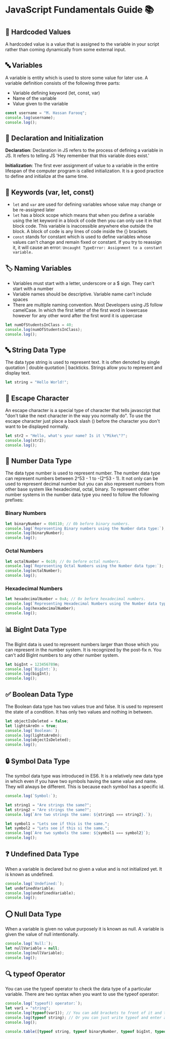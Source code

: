# JavaScript Fundamentals Guide 📚

## 💾 Hardcoded Values

A hardcoded value is a value that is assigned to the variable in your script rather than coming dynamically from some external input.

## 🔤 Variables

A variable is entity which is used to store some value for later use. A variable definition consists of the following three parts:
- Variable defining keyword (let, const, var)
- Name of the variable  
- Value given to the variable

```javascript
const username = "M. Hassan Farooq";
console.log(username);
console.log();
```

## 📝 Declaration and Initialization

**Declaration**: Declaration in JS refers to the process of defining a variable in JS. It refers to telling JS 'Hey remember that this variable does exist.'

**Initialization**: The first ever assignment of value to a variable in the entire lifespan of the computer program is called initialization. It is a good practice to define and initialize at the same time.

## 🔑 Keywords (var, let, const)

- `let` and `var` are used for defining variables whose value may change or be re-assigned later
- `let` has a block scope which means that when you define a variable using the let keyword in a block of code then you can only use it in that block code. This variable is inaccessible anywhere else outside the block. A block of code is any lines of code inside the {} brackets
- `const` stands for constant which is used to define variables whose values can't change and remain fixed or constant. If you try to reassign it, it will cause an error: `Uncaught TypeError: Assignment to a constant variable.`

## 🏷️ Naming Variables

- Variables must start with a letter, underscore or a $ sign. They can't start with a number
- Variable names should be descriptive. Variable name can't include spaces
- There are multiple naming convention. Most Developers using JS follow camelCase. In which the first letter of the first word in lowercase however for any other word after the first word it is uppercase

```javascript
let numOfStudentsInClass = 40;
console.log(numOfStudentsInClass);
console.log();
```

## 🔤 String Data Type

The data type string is used to represent text. It is often denoted by single quotation | double quotation | backticks. Strings allow you to represent and display text.

```javascript
let string = "Hello World!";
```

## 🔄 Escape Character

An escape character is a special type of character that tells javascript that "don't take the next character in the way you normally do". To use the escape character just place a back slash (\) before the character you don't want to be displayed normally.

```javascript
let str2 = "Hello, what's your name? Is it \"Mike\"?";
console.log(str2);
console.log();
```

## 🔢 Number Data Type

The data type number is used to represent number. The number data type can represent numbers between 2^53 - 1 to -(2^53 - 1). It not only can be used to represent decimal number but you can also represent numbers from other base system like hexadecimal, octal, binary. To represent other number systems in the number data type you need to follow the following prefixes:

### Binary Numbers
```javascript
let binaryNumber = 0b0110; // 0b before binary numbers.
console.log(`Representing Binary numbers using the Number data type:`);
console.log(binaryNumber);
console.log();
```

### Octal Numbers
```javascript
let octalNumber = 0o10; // 0o before octal numbers.
console.log(`Representing Octal Numbers using the Number data type:`);
console.log(octalNumber);
console.log();
```

### Hexadecimal Numbers
```javascript
let hexadecimalNumber = 0xA; // 0x before hexadecimal numbers.
console.log(`Representing Hexadecimal Numbers using the Number data type:`);
console.log(hexadecimalNumber);
console.log();
```

## 📊 BigInt Data Type

The BigInt data is used to represent numbers larger than those which you can represent in the number system. It is recognized by the post-fix n. You can't add BigInt numbers to any other number system.

```javascript
let bigInt = 123456789n;
console.log(`BigInt:`); 
console.log(bigInt);
console.log();
```

## ✅ Boolean Data Type

The Boolean data type has two values true and false. It is used to represent the state of a condition. It has only two values and nothing in between.

```javascript
let objectIsDeleted = false;
let lightsAreOn = true;
console.log(`Boolean:`);
console.log(lightsAreOn);
console.log(objectIsDeleted);
console.log();
```

## 🔒 Symbol Data Type

The symbol data type was introduced in ES6. It is a relatively new data type in which even if you have two symbols having the same value and name. They will always be different. This is because each symbol has a specific id.

```javascript
console.log(`Symbol:`);

let string1 = "Are strings the same?";
let string2 = "Are strings the same?";
console.log(`Are two strings the same: ${string1 === string2}.`);

let symbol1 = "Lets see if this is the same.";
let symbol2 = "Lets see if this si the same.";
console.log(`Are two symbols the same: ${symbol1 === symbol2}`);
console.log();
```

## ❓ Undefined Data Type

When a variable is declared but no given a value and is not initialized yet. It is known as undefined.

```javascript
console.log(`Undefined:`);
let undefinedVariable;
console.log(undefinedVariable);
console.log();
```

## ⭕ Null Data Type

When a variable is given no value purposely it is known as null. A variable is given the value of null intentionally.

```javascript
console.log(`Null:`);
let nullVariable = null;
console.log(nullVariable);
console.log();
```

## 🔍 typeof Operator

You can use the typeof operator to check the data type of a particular variable. There are two syntax when you want to use the typeof operator:

```javascript
console.log(`typeof() operator:`);
let var1 = "string";
console.log(typeof(var1)); // You can add brackets to front of it and then include you want to check the type of there.
console.log(typeof string); // Or you can just write typeof and enter a white space and then type the name of the variable or thing you want to check the type of.
console.log();

console.table([typeof string, typeof binaryNumber, typeof bigInt, typeof objectIsDeleted, typeof symbol1, typeof undefinedVariable, typeof nullVariable]);
```